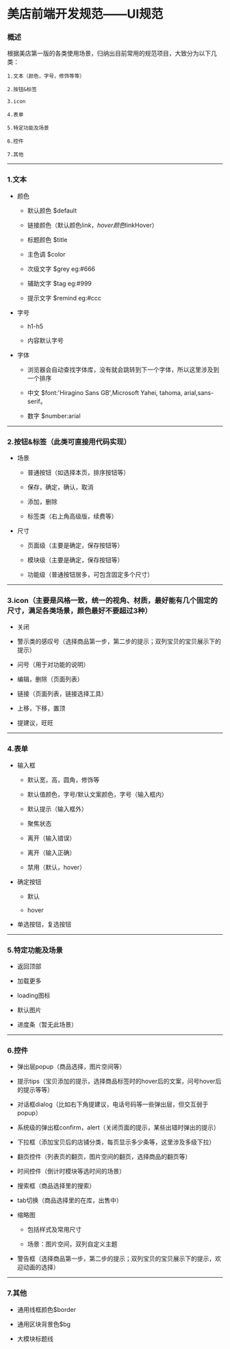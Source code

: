 美店前端开发规范——UI规范
=====================

### 概述

根据美店第一版的各类使用场景，归纳出目前常用的规范项目，大致分为以下几类：

`1.文本（颜色，字号，修饰等等）`

`2.按钮&标签`

`3.icon`

`4.表单`

`5.特定功能及场景`

`6.控件`

`7.其他`




***

### 1.文本 

- 颜色

  + 默认颜色 $default

  + 链接颜色（默认颜色$link，hover颜色$linkHover）

  + 标题颜色 $title

  + 主色调 $color

  + 次级文字 $grey eg:#666

  + 辅助文字 $tag eg:#999

  + 提示文字 $remind eg:#ccc

- 字号 

  + h1-h5 

  + 内容默认字号

- 字体 

  + 浏览器会自动查找字体库，没有就会跳转到下一个字体，所以这里涉及到一个排序

  + 中文  $font:'Hiragino Sans GB',Microsoft Yahei, tahoma, arial,sans-serif。
  
  + 数字  $number:arial





***

### 2.按钮&标签（此类可直接用代码实现）

- 场景

  + 普通按钮（如选择本页，排序按钮等）

  + 保存，确定，确认，取消

  + 添加，删除
    
  + 标签类（右上角高级版，续费等）

    
- 尺寸

  + 页面级（主要是确定，保存按钮等）

  + 模块级（主要是确定，保存按钮等）

  + 功能级（普通按钮居多，可包含固定多个尺寸）






***


### 3.icon（主要是风格一致，统一的视角、材质，最好能有几个固定的尺寸，满足各类场景，颜色最好不要超过3种）

- 关闭

- 警示类的感叹号（选择商品第一步，第二步的提示；双列宝贝的宝贝展示下的提示）

- 问号（用于对功能的说明）

- 编辑，删除（页面列表）

- 链接（页面列表，链接选择工具）

- 上移，下移，置顶

- 提建议，旺旺





***

### 4.表单

- 输入框

  + 默认宽，高，圆角，修饰等

  + 默认值颜色，字号/默认文案颜色，字号（输入框内）

  + 默认提示（输入框外）

  + 聚焦状态

  + 离开（输入错误）

  + 离开（输入正确）

  + 禁用（默认，hover）

- 确定按钮

  + 默认

  + hover

- 单选按钮，复选按钮






***

### 5.特定功能及场景

- 返回顶部

- 加载更多

- loading图标

- 默认图片

- 进度条（暂无此场景）






***

### 6.控件

- 弹出层popup（商品选择，图片空间等）

- 提示tips（宝贝添加的提示，选择商品标签时的hover后的文案，问号hover后的提示等等）

- 对话框dialog（比如右下角提建议，电话号码等一些弹出层，但交互弱于popup）

- 系统级的弹出框confirm，alert（关闭页面的提示，某些出错时弹出的提示）

- 下拉框（添加宝贝后的店铺分类，每页显示多少条等，这里涉及多级下拉）

- 翻页控件（列表页的翻页，图片空间的翻页，选择商品的翻页等）

- 时间控件（倒计时模块等选时间的场景）

- 搜索框（商品选择里的搜索）

- tab切换（商品选择里的在库，出售中）

- 缩略图
  
  + 包括样式及常用尺寸

  + 场景：图片空间，双列自定义主题

- 警告框（选择商品第一步，第二步的提示；双列宝贝的宝贝展示下的提示，欢迎动画的选择）
  




***

### 7.其他

- 通用线框颜色$border

- 通用区块背景色$bg

- 大模块标题线







